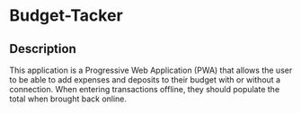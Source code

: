 # Budget-Tacker

## Description

This application is a Progressive Web Application (PWA) that allows the user to be able to add expenses and deposits to their budget with or without a connection. When entering transactions offline, they should populate the total when brought back online.
